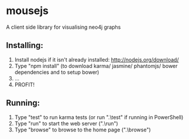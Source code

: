 # mousejs

A client side library for visualising neo4j graphs

## Installing:

  1. Install nodejs if it isn't already installed: http://nodejs.org/download/
  2.  Type "npm install" (to download karma/ jasmine/ phantomjs/ bower dependencies and to setup bower)
  3.  ...
  4.  PROFIT!

## Running:

  1. Type "test" to run karma tests (or run ".\test" if running in PowerShell)
  2. Type "run" to start the web server (".\run")
  3. Type "browse" to browse to the home page (".\browse")

